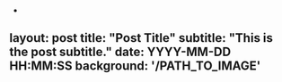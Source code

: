 -
layout: post
title: "Post Title"
subtitle: "This is the post subtitle."
date: YYYY-MM-DD HH:MM:SS
background: '/PATH_TO_IMAGE'
---